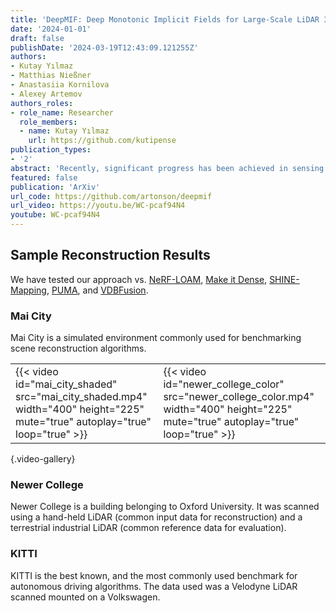 ```yaml
---
title: 'DeepMIF: Deep Monotonic Implicit Fields for Large-Scale LiDAR 3D Mapping'
date: '2024-01-01'
draft: false
publishDate: '2024-03-19T12:43:09.121255Z'
authors:
- Kutay Yılmaz
- Matthias Nießner
- Anastasiia Kornilova
- Alexey Artemov
authors_roles:
- role_name: Researcher
  role_members:
  - name: Kutay Yılmaz
    url: https://github.com/kutipense
publication_types:
- '2'
abstract: 'Recently, significant progress has been achieved in sensing real large-scale outdoor 3D environments, particularly by using modern acquisition equipment such as LiDAR sensors. Unfortunately, they are fundamentally limited in their ability to produce dense, complete 3D scenes. To address this issue, recent learning-based methods integrate neural implicit representations and optimizable feature grids to approximate surfaces of 3D scenes. However, naively fitting samples along raw LiDAR rays leads to noisy 3D mapping results due to the nature of sparse, conflicting LiDAR measurements. Instead, in this work we depart from fitting LiDAR data exactly, instead letting the network optimize a non-metric monotonic implicit field defined in 3D space. To fit our field, we design a learning system integrating a monotonicity loss that enables optimizing neural monotonic fields and leverages recent progress in large- scale 3D mapping. Our algorithm achieves high-quality dense 3D mapping performance as captured by multiple quantitative and perceptual measures and visual results obtained for Mai City, Newer College, and KITTI benchmarks. The code of our approach will be made publicly available.'
featured: false
publication: 'ArXiv'
url_code: https://github.com/artonson/deepmif
url_video: https://youtu.be/WC-pcaf94N4
youtube: WC-pcaf94N4
---
```


## Sample Reconstruction Results

We have tested our approach vs. [NeRF-LOAM](https://github.com/JunyuanDeng/NeRF-LOAM), 
[Make it Dense](https://github.com/PRBonn/make_it_dense),
[SHINE-Mapping](https://github.com/PRBonn/SHINE_mapping),
[PUMA](https://github.com/PRBonn/puma),
and [VDBFusion](https://github.com/PRBonn/vdbfusion).

### Mai City
Mai City is a simulated environment commonly used for benchmarking scene reconstruction algorithms.

| | |
|-|-|
| {{< video id="mai_city_shaded" src="mai_city_shaded.mp4" width="400" height="225" mute="true" autoplay="true" loop="true" >}} | {{< video id="newer_college_color" src="newer_college_color.mp4" width="400" height="225" mute="true" autoplay="true" loop="true" >}} |
{.video-gallery}



### Newer College
Newer College is a building belonging to Oxford University. It was scanned using a hand-held LiDAR (common input data for reconstruction) and a terrestrial industrial LiDAR (common reference data for evaluation).



### KITTI
KITTI is the best known, and the most commonly used benchmark for autonomous driving algorithms. 
The data used was a Velodyne LiDAR scanned mounted on a Volkswagen. 



